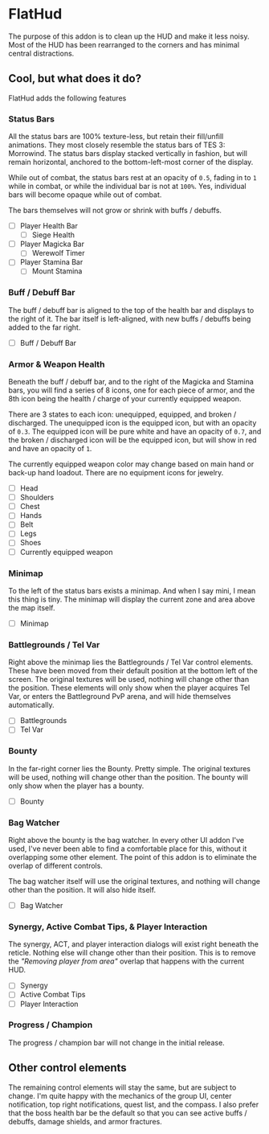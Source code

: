 # FlatHud

The purpose of this addon is to clean up the HUD and make it less noisy. Most of the
HUD has been rearranged to the corners and has minimal central distractions.

## Cool, but what does it do?

FlatHud adds the following features

### Status Bars

All the status bars are 100% texture-less, but retain their fill/unfill animations.
They most closely resemble the status bars of TES 3: Morrowind. The status bars
display stacked vertically in fashion, but will remain horizontal, anchored to the
bottom-left-most corner of the display.

While out of combat, the status bars rest at an opacity of `0.5`, fading in to `1`
while in combat, or while the individual bar is not at `100%`. Yes, individual bars
will become opaque while out of combat.

The bars themselves will not grow or shrink with buffs / debuffs.

- [ ] Player Health Bar
  - [ ] Siege Health
- [ ] Player Magicka Bar
  - [ ] Werewolf Timer
- [ ] Player Stamina Bar
  - [ ] Mount Stamina

### Buff / Debuff Bar

The buff / debuff bar is aligned to the top of the health bar and displays to the
right of it. The bar itself is left-aligned, with new buffs / debuffs being added
to the far right.

- [ ] Buff / Debuff Bar

### Armor & Weapon Health

Beneath the buff / debuff bar, and to the right of the Magicka and Stamina bars, you
will find a series of 8 icons, one for each piece of armor, and the 8th icon being
the health / charge of your currently equipped weapon.

There are 3 states to each icon: unequipped, equipped, and broken / discharged. The
unequipped icon is the equipped icon, but with an opacity of `0.3`. The equipped icon
will be pure white and have an opacity of `0.7`, and the broken / discharged icon will be
the equipped icon, but will show in red and have an opacity of `1`.

The currently equipped weapon color may change based on main hand or back-up hand
loadout. There are no equipment icons for jewelry.

- [ ] Head
- [ ] Shoulders
- [ ] Chest
- [ ] Hands
- [ ] Belt
- [ ] Legs
- [ ] Shoes
- [ ] Currently equipped weapon

### Minimap

To the left of the status bars exists a minimap. And when I say mini, I mean this thing
is tiny. The minimap will display the current zone and area above the map itself.

- [ ] Minimap

### Battlegrounds / Tel Var

Right above the minimap lies the Battlegrounds / Tel Var control elements. These have been
moved from their default position at the bottom left of the screen. The original textures
will be used, nothing will change other than the position. These elements will only show
when the player acquires Tel Var, or enters the Battleground PvP arena, and will hide
themselves automatically.

- [ ] Battlegrounds
- [ ] Tel Var

### Bounty

In the far-right corner lies the Bounty. Pretty simple. The original textures will be used,
nothing will change other than the position. The bounty will only show when the player has
a bounty.

- [ ] Bounty

### Bag Watcher

Right above the bounty is the bag watcher. In every other UI addon I've used, I've never been
able to find a comfortable place for this, without it overlapping some other element. The
point of this addon is to eliminate the overlap of different controls.

The bag watcher itself will use the original textures, and nothing will change other than the
position. It will also hide itself.

- [ ] Bag Watcher

### Synergy, Active Combat Tips, & Player Interaction

The synergy, ACT, and player interaction dialogs will exist right beneath the reticle. Nothing else
will change other than their position. This is to remove the _"Removing player from area"_ overlap
that happens with the current HUD.

- [ ] Synergy
- [ ] Active Combat Tips
- [ ] Player Interaction

### Progress / Champion

The progress / champion bar will not change in the initial release.

## Other control elements

The remaining control elements will stay the same, but are subject to change. I'm quite happy with the
mechanics of the group UI, center notification, top right notifications, quest list, and the compass.
I also prefer that the boss health bar be the default so that you can see active buffs / debuffs, damage
shields, and armor fractures.
